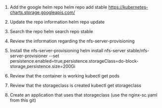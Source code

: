 


1. Add the google helm repo
    helm repo add stable https://kubernetes-charts.storage.googleapis.com/
    
2. Update the repo information
    helm repo update

3. Search the repo
    helm search repo stable

4. Review the information regarding the nfs-server-provisioning

5. Install the nfs-server-provisioning
    helm install nfs-server stable/nfs-server-provisioner --set persistence.enabled=true,persistence.storageClass=do-block-storage,persistence.size=200Gi
        
6. Review that the container is working
    kubectl get pods

7. Review that the storageclass is created
    kubectl get storageclass

8. Create an application that uses that storageclass (use the nginx-sc.yaml from this git)
